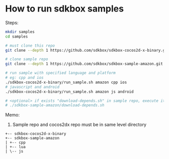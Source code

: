 
# How to run sdkbox samples

Steps:

~~~bash
mkdir samples
cd samples

# must clone this repo
git clone --depth 1 https://github.com/sdkbox/sdkbox-cocos2d-x-binary.git

# clone sample repo
git clone --depth 1 https://github.com/sdkbox/sdkbox-sample-amazon.git

# run sample with specified language and platform
# eg: cpp and ios
./sdkbox-cocos2d-x-binary/run_sample.sh amazon cpp ios
# javascript and android
./sdkbox-cocos2d-x-binary/run_sample.sh amazon js android

# <optional> if exists "download-depends.sh" in sample repo, execute it
# ./sdkbox-sample-amazon/download-depends.sh

~~~

Memo:

1.  Sample repo and cocos2dx repo must be in same level directory

~~~
+-- sdkbox-cocos2d-x-binary
+-- sdkbox-sample-amazon
| +-- cpp
| +-- lua
| \-- js
~~~

